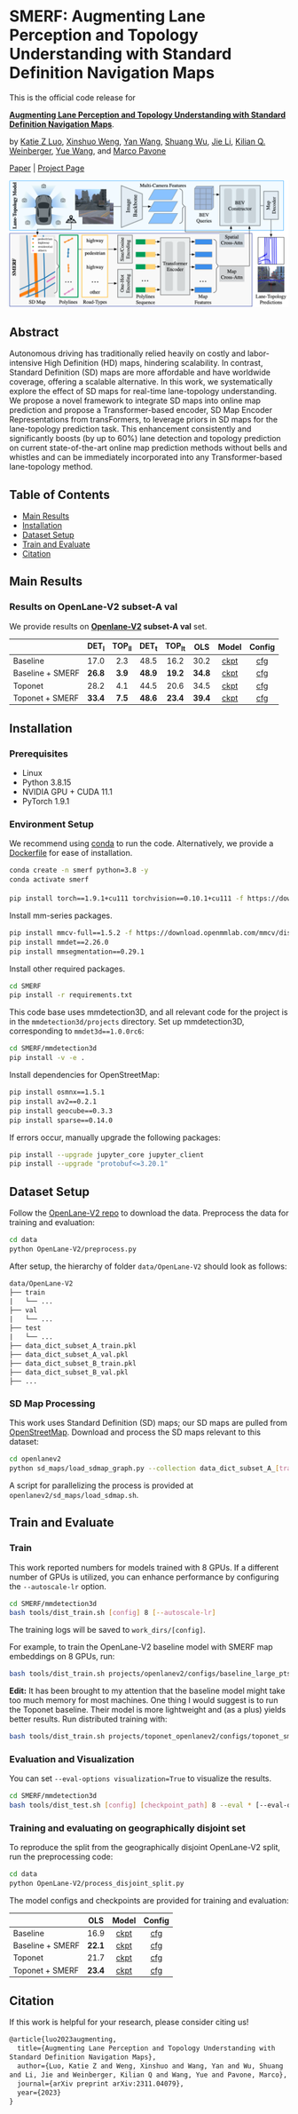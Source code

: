 # SMERF: Augmenting Lane Perception and Topology Understanding with Standard Definition Navigation Maps


This is the official code release for

[**Augmenting Lane Perception and Topology Understanding with Standard Definition Navigation Maps**](https://arxiv.org/abs/2311.04079v1).

by [Katie Z Luo](https://www.cs.cornell.edu/~katieluo/), [Xinshuo Weng](https://www.xinshuoweng.com/), [Yan Wang](https://scholar.google.ca/citations?user=nZsD8XwAAAAJ&hl=en), [Shuang Wu](https://scholar.google.com/citations?user=LKk1jdMAAAAJ&hl=en), [Jie Li](https://scholar.google.com/citations?user=_I3COxAAAAAJ&hl=en), [Kilian Q. Weinberger](https://www.cs.cornell.edu/~kilian/), [Yue Wang](https://yuewang.xyz/), and [Marco Pavone](https://web.stanford.edu/~pavone/)

[Paper](https://arxiv.org/abs/2311.04079v1) | [Project Page](https://katieluo88.github.io/SMERF/)


![Figure](assets/model.png)

## Abstract
Autonomous driving has traditionally relied heavily on costly and labor-intensive High Definition (HD) maps, hindering scalability. In contrast, Standard Definition (SD) maps are more affordable and have worldwide coverage, offering a scalable alternative. In this work, we systematically explore the effect of SD maps for real-time lane-topology understanding. We propose a novel framework to integrate SD maps into online map prediction and propose a Transformer-based encoder, SD Map Encoder Representations from transFormers, to leverage priors in SD maps for the lane-topology prediction task. This enhancement consistently and significantly boosts (by up to 60%) lane detection and topology prediction on current state-of-the-art online map prediction methods without bells and whistles and can be immediately incorporated into any Transformer-based lane-topology method.

<!-- ### TL;DR:
We provide the first  -->

## Table of Contents
- [Main Results](#main-results)
- [Installation](#installation)
- [Dataset Setup](#dataset-setup)
- [Train and Evaluate](#train-and-evaluate)
- [Citation](#citation)

## Main Results

### Results on OpenLane-V2 subset-A val

We provide results on **[Openlane-V2](https://github.com/OpenDriveLab/OpenLane-V2) subset-A val** set.

|                  | DET<sub>l</sub> | TOP<sub>ll</sub> | DET<sub>t</sub> | TOP<sub>lt</sub> |  OLS | Model | Config |
|------------------|:---------------:|:----------------:|:---------------:|:----------------:|:----:|:-----:|:------:|
|     Baseline     |       17.0      |        2.3       |       48.5      |       16.2       | 30.2 |  [ckpt](https://drive.google.com/file/d/1xC_wr7m_Uitwkdz6ioipGtlg3HY9pKA_/view?usp=sharing) |   [cfg](mmdetection3d/projects/openlanev2/configs/baseline_large_ptsrep.py)  |
| Baseline + SMERF |       **26.8**      |        **3.9**       |       **48.9**      |       **19.2**       | **34.8** |  [ckpt](https://drive.google.com/file/d/1JxtOIwLD27HeL-CZGIrt4beYXW8Pw7N3/view?usp=sharing) |   [cfg](mmdetection3d/projects/openlanev2/configs/baseline_large_ptsrep_smerf.py)  |
|      Toponet     |       28.2      |        4.1       |       44.5      |       20.6       | 34.5 |  [ckpt](https://drive.google.com/file/d/1Qy-sH5cUco_HTtG8xxyV-4FxRZezB_qS/view?usp=sharing) |   [cfg](mmdetection3d/projects/toponet_openlanev2/configs/toponet_r50_8x1_24e_olv2_subset_A.py)  |
|  Toponet + SMERF |       **33.4**      |        **7.5**       |       **48.6**      |       **23.4**       | **39.4** |  [ckpt](https://drive.google.com/file/d/1SN1CQOq8tMBXbSF4Sh3LLcrRqR4pjR22/view?usp=sharing) |   [cfg](mmdetection3d/projects/toponet_openlanev2/configs/toponet_smerf.py)  |


## Installation

### Prerequisites

- Linux
- Python 3.8.15
- NVIDIA GPU + CUDA 11.1
- PyTorch 1.9.1

### Environment Setup
We recommend using [conda](https://www.anaconda.com/download) to run the code. Alternatively, we provide a [Dockerfile](Dockerfile) for ease of installation.

```bash
conda create -n smerf python=3.8 -y
conda activate smerf

pip install torch==1.9.1+cu111 torchvision==0.10.1+cu111 -f https://download.pytorch.org/whl/torch_stable.html
```

Install mm-series packages.
```bash
pip install mmcv-full==1.5.2 -f https://download.openmmlab.com/mmcv/dist/cu111/torch1.9.0/index.html
pip install mmdet==2.26.0
pip install mmsegmentation==0.29.1
```

Install other required packages.
```bash
cd SMERF
pip install -r requirements.txt
```

This code base uses mmdetection3D, and all relevant code for the project is in the `mmdetection3d/projects` directory. Set up mmdetection3D, corresponding to `mmdet3d==1.0.0rc6`:
```bash
cd SMERF/mmdetection3d
pip install -v -e .
```

Install dependencies for OpenStreetMap:
```bash
pip install osmnx==1.5.1
pip install av2==0.2.1
pip install geocube==0.3.3
pip install sparse==0.14.0
```

If errors occur, manually upgrade the following packages:
```bash
pip install --upgrade jupyter_core jupyter_client
pip install --upgrade "protobuf<=3.20.1"
```


## Dataset Setup
Follow the [OpenLane-V2 repo](https://github.com/OpenDriveLab/OpenLane-V2/blob/v1.0.0/data) to download the data. Preprocess the data for training and evaluation:
 <!-- and run the [preprocessing](https://github.com/OpenDriveLab/OpenLane-V2/tree/v1.0.0/data#preprocess) code. -->

```bash
cd data
python OpenLane-V2/preprocess.py 
```

After setup, the hierarchy of folder `data/OpenLane-V2` should look as follows:
```
data/OpenLane-V2
├── train
|   └── ...
├── val
|   └── ...
├── test
|   └── ...
├── data_dict_subset_A_train.pkl
├── data_dict_subset_A_val.pkl
├── data_dict_subset_B_train.pkl
├── data_dict_subset_B_val.pkl
├── ...
```

### SD Map Processing
This work uses Standard Definition (SD) maps; our SD maps are pulled from [OpenStreetMap](https://www.openstreetmap.org). Download and process the SD maps relevant to this dataset:

```bash
cd openlanev2
python sd_maps/load_sdmap_graph.py --collection data_dict_subset_A_[train/val] --city_names [train/val]_city
```

A script for parallelizing the process is provided at `openlanev2/sd_maps/load_sdmap.sh`.


## Train and Evaluate 

### Train

This work reported numbers for models trained with 8 GPUs. If a different number of GPUs is utilized, you can enhance performance by configuring the `--autoscale-lr` option. 

```bash
cd SMERF/mmdetection3d
bash tools/dist_train.sh [config] 8 [--autoscale-lr]
```
The training logs will be saved to `work_dirs/[config]`.

For example, to train the OpenLane-V2 baseline model with SMERF map embeddings on 8 GPUs, run:
```bash 
bash tools/dist_train.sh projects/openlanev2/configs/baseline_large_ptsrep_smerf.py 8
```

**Edit:**
It has been brought to my attention that the baseline model might take too much memory for most machines. One thing I would suggest is to run the Toponet baseline. Their model is more lightweight and (as a plus) yields better results. Run distributed training with:
```bash
bash tools/dist_train.sh projects/toponet_openlanev2/configs/toponet_smerf.py 8
```
### Evaluation and Visualization
You can set `--eval-options visualization=True` to visualize the results.

```bash
cd SMERF/mmdetection3d
bash tools/dist_test.sh [config] [checkpoint_path] 8 --eval * [--eval-options visualization=True visualization_num=200]
```

### Training and evaluating on geographically disjoint set
To reproduce the split from the geographically disjoint OpenLane-V2 split, run the preprocessing code:
```bash
cd data
python OpenLane-V2/process_disjoint_split.py
```

The model configs and checkpoints are provided for training and evaluation:

|                  |  OLS | Model | Config |
|------------------|:----:|:-----:|:------:|
|     Baseline     | 16.9 |  [ckpt](https://drive.google.com/file/d/16b84LmalpMHYUxpS3o_XdV4wvcVIfZSl/view?usp=share_link) |   [cfg](mmdetection3d/projects/openlanev2/configs/baseline_large_ptsrep_disjoint.py)  |
| Baseline + SMERF | **22.1** |  [ckpt](https://drive.google.com/file/d/1uldQ8e9cDsUa9f0Jc7fWWXIyDSGalJus/view?usp=sharing) |   [cfg](mmdetection3d/projects/openlanev2/configs/baseline_large_ptsrep_disjoint_smerf.py)  |
|      Toponet     | 21.7 |  [ckpt]() |   [cfg](mmdetection3d/projects/toponet_openlanev2/configs/toponet_disjoint.py)  |
|  Toponet + SMERF | **23.4** |  [ckpt]() |   [cfg](mmdetection3d/projects/toponet_openlanev2/configs/toponet_disjoint_smerf.py)  |

## Citation
If this work is helpful for your research, please consider citing us!

```
@article{luo2023augmenting,
  title={Augmenting Lane Perception and Topology Understanding with Standard Definition Navigation Maps},
  author={Luo, Katie Z and Weng, Xinshuo and Wang, Yan and Wu, Shuang and Li, Jie and Weinberger, Kilian Q and Wang, Yue and Pavone, Marco},
  journal={arXiv preprint arXiv:2311.04079},
  year={2023}
}
```
